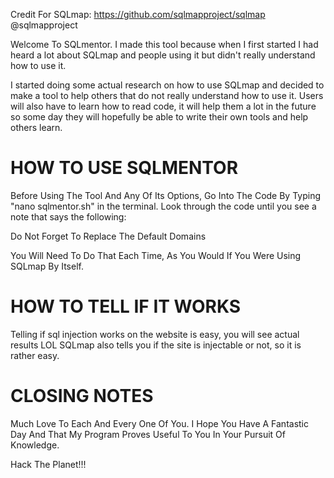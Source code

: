 Credit For SQLmap: https://github.com/sqlmapproject/sqlmap @sqlmapproject

Welcome To SQLmentor.
I made this tool because when I first started I had heard a lot about SQLmap and people using it but didn't really understand
how to use it.

I started doing some actual research on how to use SQLmap and decided to make a tool to help others that do not really
understand how to use it. Users will also have to learn how to read code, it will help them a lot in the future so some
day they will hopefully be able to write their own tools and help others learn.

HOW TO USE SQLMENTOR
===========================
Before Using The Tool And Any Of Its Options, Go Into The Code By Typing "nano sqlmentor.sh" in the terminal.
Look through the code until you see a note that says the following:

Do Not Forget To Replace The Default Domains

You Will Need To Do That Each Time, As You Would If You Were Using SQLmap By Itself.


HOW TO TELL IF IT WORKS
===========================
Telling if sql injection works on the website is easy, you will see actual results LOL
SQLmap also tells you if the site is injectable or not, so it is rather easy.


CLOSING NOTES
================
Much Love To Each And Every One Of You. I Hope You Have A Fantastic Day And That My Program Proves Useful To You
In Your Pursuit Of Knowledge.

Hack The Planet!!!
